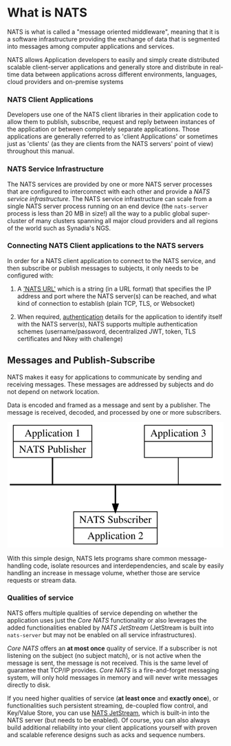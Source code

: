 # What is NATS


NATS is what is called a "message oriented middleware", meaning that it is a software infrastructure providing the exchange of data that is segmented into messages among computer applications and services.

NATS allows Application developers to easily and simply create distributed scalable client-server applications and generally store and distribute in real-time data between applications across different environments, languages, cloud providers and on-premise systems

### NATS Client Applications

Developers use one of the NATS client libraries in their application code to allow them to publish, subscribe, request and reply between instances of the application or between completely separate applications. Those applications are generally referred to as 'client Applications' or sometimes just as 'clients' (as they are clients from the NATS servers' point of view) throughout this manual.

### NATS Service Infrastructure

The NATS services are provided by one or more NATS server processes that are configured to interconnect with each other and provide a *NATS service infrastructure*. The NATS service infrastructure can scale from a single NATS server process running on an end device (the `nats-server` process is less than 20 MB in size!) all the way to a public global super-cluster of many clusters spanning all major cloud providers and all regions of the world such as Synadia's NGS.

### Connecting NATS Client applications to the NATS servers

In order for a NATS client application to connect to the NATS service, and then subscribe or publish messages to subjects, it only needs to be configured with:

1. A ['NATS URL'](/developing-with-nats/connecting/README.md#nats-url) which is a string (in a URL format) that specifies the IP address and port where the NATS server(s) can be reached, and what kind of connection to establish (plain TCP, TLS, or Websocket)

2. When required, [authentication](/developing-with-nats/connecting/README.md#authentication-details) details for the application to identify itself with the NATS server(s), NATS supports multiple authentication schemes (username/password, decentralized JWT, token, TLS certificates and Nkey with challenge)

## Messages and Publish-Subscribe

NATS makes it easy for applications to communicate  by sending and receiving messages. These messages are addressed by subjects and do not depend on network location.

Data is encoded and framed as a message and sent by a publisher. The message is received, decoded, and processed by one or more subscribers.

![](../.gitbook/assets/intro.svg)

With this simple design, NATS lets programs share common message-handling code, isolate resources and interdependencies, and scale by easily handling an increase in message volume, whether those are service requests or stream data.

### Qualities of service

NATS offers multiple qualities of service depending on whether the application uses just the _Core NATS_ functionality or also leverages the added functionalities enabled by _NATS JetStream_ (JetStream is built into `nats-server` but may not be enabled on all service infrastructures).  

_Core NATS_ offers an **at most once** quality of service. If a subscriber is not listening on the subject \(no subject match\), or is not active when the message is sent, the message is not received. This is the same level of guarantee that TCP/IP provides. _Core NATS_ is a fire-and-forget messaging system, will only hold messages in memory and will never write messages directly to disk.

If you need higher qualities of service (**at least once** and **exactly once**), or functionalities such persistent streaming, de-coupled flow control, and Key/Value Store, you can use [NATS JetStream](/nats-concepts/jetstream.md), which is built-in into the NATS server (but needs to be enabled). Of course, you can also always build additional reliability into your client applications yourself with proven and scalable reference designs such as acks and sequence numbers.

